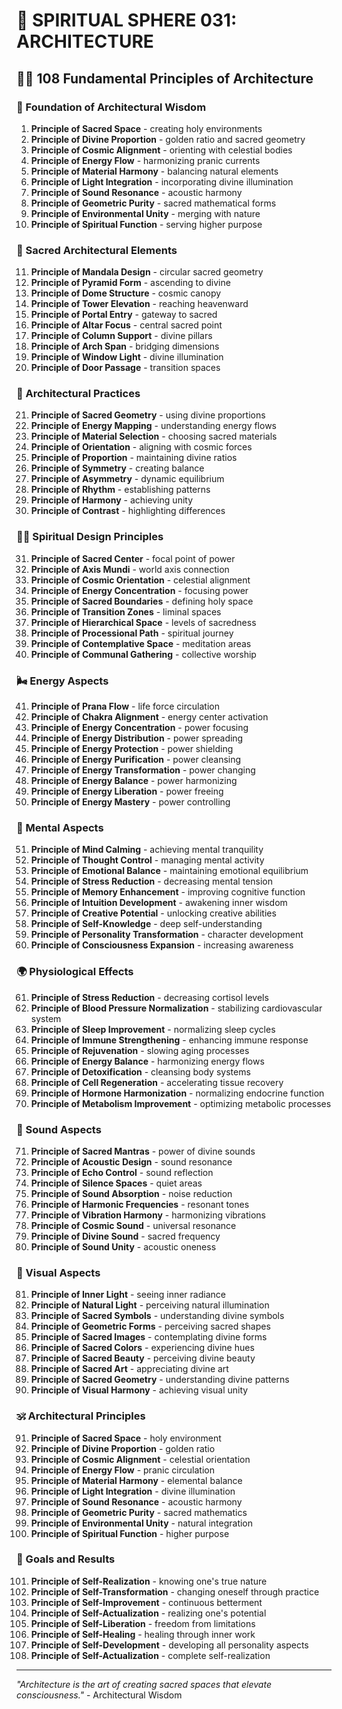 # 🌟 SPIRITUAL SPHERE 031: ARCHITECTURE

## 🧘‍♀️ 108 Fundamental Principles of Architecture

### 🌌 Foundation of Architectural Wisdom

1. **Principle of Sacred Space** - creating holy environments
2. **Principle of Divine Proportion** - golden ratio and sacred geometry
3. **Principle of Cosmic Alignment** - orienting with celestial bodies
4. **Principle of Energy Flow** - harmonizing pranic currents
5. **Principle of Material Harmony** - balancing natural elements
6. **Principle of Light Integration** - incorporating divine illumination
7. **Principle of Sound Resonance** - acoustic harmony
8. **Principle of Geometric Purity** - sacred mathematical forms
9. **Principle of Environmental Unity** - merging with nature
10. **Principle of Spiritual Function** - serving higher purpose

### 🎯 Sacred Architectural Elements

11. **Principle of Mandala Design** - circular sacred geometry
12. **Principle of Pyramid Form** - ascending to divine
13. **Principle of Dome Structure** - cosmic canopy
14. **Principle of Tower Elevation** - reaching heavenward
15. **Principle of Portal Entry** - gateway to sacred
16. **Principle of Altar Focus** - central sacred point
17. **Principle of Column Support** - divine pillars
18. **Principle of Arch Span** - bridging dimensions
19. **Principle of Window Light** - divine illumination
20. **Principle of Door Passage** - transition spaces

### 🌟 Architectural Practices

21. **Principle of Sacred Geometry** - using divine proportions
22. **Principle of Energy Mapping** - understanding energy flows
23. **Principle of Material Selection** - choosing sacred materials
24. **Principle of Orientation** - aligning with cosmic forces
25. **Principle of Proportion** - maintaining divine ratios
26. **Principle of Symmetry** - creating balance
27. **Principle of Asymmetry** - dynamic equilibrium
28. **Principle of Rhythm** - establishing patterns
29. **Principle of Harmony** - achieving unity
30. **Principle of Contrast** - highlighting differences

### 🧘‍♀️ Spiritual Design Principles

31. **Principle of Sacred Center** - focal point of power
32. **Principle of Axis Mundi** - world axis connection
33. **Principle of Cosmic Orientation** - celestial alignment
34. **Principle of Energy Concentration** - focusing power
35. **Principle of Sacred Boundaries** - defining holy space
36. **Principle of Transition Zones** - liminal spaces
37. **Principle of Hierarchical Space** - levels of sacredness
38. **Principle of Processional Path** - spiritual journey
39. **Principle of Contemplative Space** - meditation areas
40. **Principle of Communal Gathering** - collective worship

### 🌬️ Energy Aspects

41. **Principle of Prana Flow** - life force circulation
42. **Principle of Chakra Alignment** - energy center activation
43. **Principle of Energy Concentration** - power focusing
44. **Principle of Energy Distribution** - power spreading
45. **Principle of Energy Protection** - power shielding
46. **Principle of Energy Purification** - power cleansing
47. **Principle of Energy Transformation** - power changing
48. **Principle of Energy Balance** - power harmonizing
49. **Principle of Energy Liberation** - power freeing
50. **Principle of Energy Mastery** - power controlling

### 🧠 Mental Aspects

51. **Principle of Mind Calming** - achieving mental tranquility
52. **Principle of Thought Control** - managing mental activity
53. **Principle of Emotional Balance** - maintaining emotional equilibrium
54. **Principle of Stress Reduction** - decreasing mental tension
55. **Principle of Memory Enhancement** - improving cognitive function
56. **Principle of Intuition Development** - awakening inner wisdom
57. **Principle of Creative Potential** - unlocking creative abilities
58. **Principle of Self-Knowledge** - deep self-understanding
59. **Principle of Personality Transformation** - character development
60. **Principle of Consciousness Expansion** - increasing awareness

### 🌍 Physiological Effects

61. **Principle of Stress Reduction** - decreasing cortisol levels
62. **Principle of Blood Pressure Normalization** - stabilizing cardiovascular system
63. **Principle of Sleep Improvement** - normalizing sleep cycles
64. **Principle of Immune Strengthening** - enhancing immune response
65. **Principle of Rejuvenation** - slowing aging processes
66. **Principle of Energy Balance** - harmonizing energy flows
67. **Principle of Detoxification** - cleansing body systems
68. **Principle of Cell Regeneration** - accelerating tissue recovery
69. **Principle of Hormone Harmonization** - normalizing endocrine function
70. **Principle of Metabolism Improvement** - optimizing metabolic processes

### 🎵 Sound Aspects

71. **Principle of Sacred Mantras** - power of divine sounds
72. **Principle of Acoustic Design** - sound resonance
73. **Principle of Echo Control** - sound reflection
74. **Principle of Silence Spaces** - quiet areas
75. **Principle of Sound Absorption** - noise reduction
76. **Principle of Harmonic Frequencies** - resonant tones
77. **Principle of Vibration Harmony** - harmonizing vibrations
78. **Principle of Cosmic Sound** - universal resonance
79. **Principle of Divine Sound** - sacred frequency
80. **Principle of Sound Unity** - acoustic oneness

### 🌈 Visual Aspects

81. **Principle of Inner Light** - seeing inner radiance
82. **Principle of Natural Light** - perceiving natural illumination
83. **Principle of Sacred Symbols** - understanding divine symbols
84. **Principle of Geometric Forms** - perceiving sacred shapes
85. **Principle of Sacred Images** - contemplating divine forms
86. **Principle of Sacred Colors** - experiencing divine hues
87. **Principle of Sacred Beauty** - perceiving divine beauty
88. **Principle of Sacred Art** - appreciating divine art
89. **Principle of Sacred Geometry** - understanding divine patterns
90. **Principle of Visual Harmony** - achieving visual unity

### 🕉️ Architectural Principles

91. **Principle of Sacred Space** - holy environment
92. **Principle of Divine Proportion** - golden ratio
93. **Principle of Cosmic Alignment** - celestial orientation
94. **Principle of Energy Flow** - pranic circulation
95. **Principle of Material Harmony** - elemental balance
96. **Principle of Light Integration** - divine illumination
97. **Principle of Sound Resonance** - acoustic harmony
98. **Principle of Geometric Purity** - sacred mathematics
99. **Principle of Environmental Unity** - natural integration
100. **Principle of Spiritual Function** - higher purpose

### 🚀 Goals and Results

101. **Principle of Self-Realization** - knowing one's true nature
102. **Principle of Self-Transformation** - changing oneself through practice
103. **Principle of Self-Improvement** - continuous betterment
104. **Principle of Self-Actualization** - realizing one's potential
105. **Principle of Self-Liberation** - freedom from limitations
106. **Principle of Self-Healing** - healing through inner work
107. **Principle of Self-Development** - developing all personality aspects
108. **Principle of Self-Actualization** - complete self-realization

---

*"Architecture is the art of creating sacred spaces that elevate consciousness."* - Architectural Wisdom
